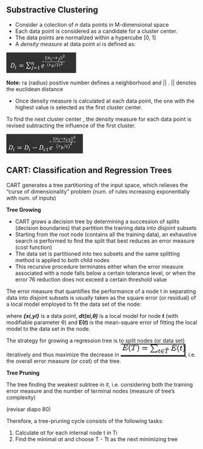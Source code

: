  ## Substractive Clustering

* Consider a colection of *n* data points in M-dimensional space
* Each data point is considered as a candidate for a cluster center.
* The data points are normalized within a hypercube [0, 1]
* A *density measure* at data point *xi* is defined as: 

<img src="img/density_measure.JPG" />

**Note:** ra (radius) positive number defines a neighborhood and || . || denotes the euclidean distance

* Once density measure is calculated at each data point, the one with the highest value is selected as the first cluster center. 

To find the next cluster center , the density measure for each data point is revised subtracting the influence of the first cluster.

![](img\density_measure2.JPG)

## CART: Classification and Regression Trees

CART generates a tree partitioning of the input space, which relieves the “curse of dimensionality” problem (num. of rules increasing exponentially with num. of inputs)

**Tree Growing**

* CART grows a decision tree by determining a succession of splits (decision boundaries) that partition the training data into disjoint subsets
*  Starting from the root node (contains all the training data), an exhaustive search is performed to find the split that best reduces an error measure (cost function) 
* The data set is partitioned into two subsets and the same splitting method is applied to both child nodes 
* This recursive procedure terminates either when the error measure associated with a node falls below a certain tolerance level, or when the error 76 reduction does not exceed a certain threshold value

The error measure that quantifies the performance of a node t in separating data into disjoint subsets is usually taken as the square error (or residual) of a local model employed to fit the data set of the node: 



where ***{xi,yi}***  is a data point, ***dt(xi,θ)*** is a local model for node ***t*** (with modifiable parameter θ) and **E(*t*)** is the mean-square error of fitting the local model to the data set in the node.

The strategy for growing a regression tree is to split nodes (or data set) iteratively and thus maximize the decrease in ![](img\regressiontree2.JPG), i.e. the overall error measure (or cost) of the tree. 

**Tree Pruning**

The tree finding the weakest subtree in it, i.e. considering both the training error measure and the number of terminal nodes (measure of tree’s complexity)

(revisar diapo 80)

Therefore, a tree-pruning cycle consists of the following tasks: 

1. Calculate αt for each internal node t in Ti 
2.  Find the minimal αt and choose T - Tt as the next minimizing tree

